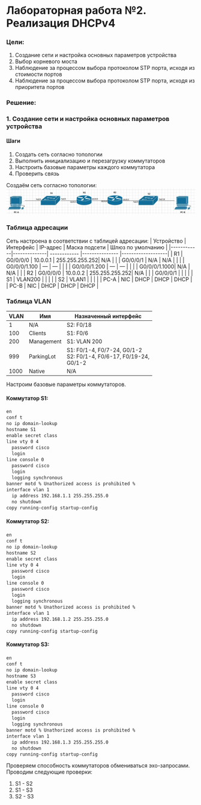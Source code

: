 # Лабораторная работа №2. Реализация DHCPv4
### Цели:
1. Создание сети и настройка основных параметров устройства
2. Выбор корневого моста
3. Наблюдение за процессом выбора протоколом STP порта, исходя из стоимости портов
4. Наблюдение за процессом выбора протоколом STP порта, исходя из приоритета портов

### Решение:
### 1. Создание сети и настройка основных параметров устройства
#### Шаги
1. Создать сеть согласно топологии
2. Выполнить инициализацию и перезагрузку коммутаторов
3. Настроить базовые параметры каждого коммутатора
4. Проверить связь

Создаём сеть согласно топологии:  
![alt-текст](https://github.com/MaratHakimyanov/otus-networks/blob/main/labs/Lab3/Lab3.1/Topology_DHCP.JPG)

### Таблица адресации
Сеть настроена в соответствии с таблицей адресации:
| Устройство | Интерфейс    |  IP-адрес    | Маска подсети  | Шлюз по умолчанию |
|------------|--------------| ------------ |--------------- |-------------------|
| R1         | G0/0/0/0     | 10.0.0.1     | 255.255.255.252| N/A               |
|            | G0/0/0/1     | N/A          | N/A            |                   |
|            | G0/0/0/1.100 | —            | —              |                   |
|            | G0/0/0/1.200 | —            | —              |                   |
|            | G0/0/0/1.1000| N/A          | N/A            |                   |
| R2         | G0/0/0/0     | 10.0.0.2     | 255.255.255.252| N/A               |
|            | G0/0/0/1     |              |                |                   |
| S1         | VLAN200      |              |                |                   |
| S2         | VLAN1        |              |                |                   |
| PC-A       | NIC          | DHCP         | DHCP           | DHCP              |
| PC-B       | NIC          | DHCP         | DHCP           | DHCP              |

### Таблица VLAN
| VLAN       | Имя        | Назначенный интерфейс                                                        |
|------------|------------| -----------------------------------------------------------------------------|
| 1          | N/A        | S2: F0/18                                                                    |
| 100        | Clients    | S1: F0/6                                                                     |
| 200        | Management | S1: VLAN 200                                                                 |
| 999        | ParkingLot | S1: F0/1-4, F0/7-24, G0/1-2 <br/> S2: F0/1-4, F0/6-17, F0/19-24,<br/> G0/1-2 |
| 1000       | Native     | N/A                                                                          |


Настроим базовые параметры коммутаторов. 

#### Коммутатор S1:
```
en
conf t
no ip domain-lookup
hostname S1
enable secret class
line vty 0 4
  password cisco
  login
line console 0
  password cisco
  login
  logging synchronous
banner motd % Unathorized access is prohibited % 
interface vlan 1
  ip address 192.168.1.1 255.255.255.0
  no shutdown
copy running-config startup-config
```

#### Коммутатор S2:
```
en
conf t
no ip domain-lookup
hostname S2
enable secret class
line vty 0 4
  password cisco
  login
line console 0
  password cisco
  login
  logging synchronous
banner motd % Unathorized access is prohibited % 
interface vlan 1
  ip address 192.168.1.2 255.255.255.0
  no shutdown
copy running-config startup-config
```

#### Коммутатор S3:
```
en
conf t
no ip domain-lookup
hostname S3
enable secret class
line vty 0 4
  password cisco
  login
line console 0
  password cisco
  login
  logging synchronous
banner motd % Unathorized access is prohibited % 
interface vlan 1
  ip address 192.168.1.3 255.255.255.0
  no shutdown
copy running-config startup-config
```

Проверяем способность коммутаторов обмениваться эхо-запросами. Проводим следующие проверки:

1. S1 - S2
2. S1 - S3
3. S2 - S3

